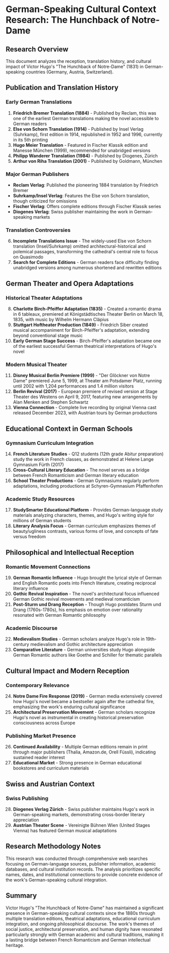 # German-Speaking Cultural Context Research: The Hunchback of Notre-Dame

## Research Overview
This document analyzes the reception, translation history, and cultural impact of Victor Hugo's "The Hunchback of Notre-Dame" (1831) in German-speaking countries (Germany, Austria, Switzerland).

## Publication and Translation History

### Early German Translations
1. **Friedrich Bremer Translation (1884)** - Published by Reclam, this was one of the earliest German translations making the novel accessible to German readers
2. **Else von Schorn Translation (1914)** - Published by Insel Verlag (Suhrkamp), first edition in 1914, republished in 1952 and 1996, currently in its 5th printing
3. **Hugo Meier Translation** - Featured in Fischer Klassik edition and Manesse München (1999), recommended for unabridged versions
4. **Philipp Wanderer Translation (1984)** - Published by Diogenes, Zürich
5. **Arthur von Riha Translation (2001)** - Published by Goldmann, München

### Major German Publishers
- **Reclam Verlag**: Published the pioneering 1884 translation by Friedrich Bremer
- **Suhrkamp/Insel Verlag**: Features the Else von Schorn translation, though criticized for omissions
- **Fischer Verlag**: Offers complete editions through Fischer Klassik series
- **Diogenes Verlag**: Swiss publisher maintaining the work in German-speaking markets

### Translation Controversies
6. **Incomplete Translations Issue** - The widely-used Else von Schorn translation (Insel/Suhrkamp) omitted architectural-historical and polemical passages, transforming the cathedral's central role to focus on Quasimodo
7. **Search for Complete Editions** - German readers face difficulty finding unabridged versions among numerous shortened and rewritten editions

## German Theater and Opera Adaptations

### Historical Theater Adaptations
8. **Charlotte Birch-Pfeiffer Adaptation (1835)** - Created a romantic drama in 6 tableaux, premiered at Königstädtisches Theater Berlin on March 18, 1835, with music by Wilhelm Hermann Cläpius
9. **Stuttgart Hoftheater Production (1849)** - Friedrich Siber created musical accompaniment for Birch-Pfeiffer's adaptation, extending beyond conventional stage music
10. **Early German Stage Success** - Birch-Pfeiffer's adaptation became one of the earliest successful German theatrical interpretations of Hugo's novel

### Modern Musical Theater
11. **Disney Musical Berlin Premiere (1999)** - "Der Glöckner von Notre Dame" premiered June 5, 1999, at Theater am Potsdamer Platz, running until 2002 with 1,204 performances and 1.4 million visitors
12. **Berlin Revival (2017)** - European premiere of revised version at Stage Theater des Westens on April 9, 2017, featuring new arrangements by Alan Menken and Stephen Schwartz
13. **Vienna Connection** - Complete live recording by original Vienna cast released December 2023, with Austrian tours by German productions

## Educational Context in German Schools

### Gymnasium Curriculum Integration
14. **French Literature Studies** - Q12 students (12th grade Abitur preparation) study the work in French classes, as demonstrated at Helene Lange Gymnasium Fürth (2017)
15. **Cross-Cultural Literary Education** - The novel serves as a bridge between French Romanticism and German literary education
16. **School Theater Productions** - German Gymnasiums regularly perform adaptations, including productions at Schyren-Gymnasium Pfaffenhofen

### Academic Study Resources
17. **StudySmarter Educational Platform** - Provides German-language study materials analyzing characters, themes, and Hugo's writing style for millions of German students
18. **Literary Analysis Focus** - German curriculum emphasizes themes of beauty/ugliness contrasts, various forms of love, and concepts of fate versus freedom

## Philosophical and Intellectual Reception

### Romantic Movement Connections
19. **German Romantic Influence** - Hugo brought the lyrical style of German and English Romantic poets into French literature, creating reciprocal literary influence
20. **Gothic Revival Inspiration** - The novel's architectural focus influenced German Gothic revival movements and medieval romanticism
21. **Post-Sturm und Drang Reception** - Though Hugo postdates Sturm und Drang (1760s-1780s), his emphasis on emotion over rationality resonated with German Romantic philosophy

### Academic Discourse
22. **Medievalism Studies** - German scholars analyze Hugo's role in 19th-century medievalism and Gothic architecture appreciation
23. **Comparative Literature** - German universities study Hugo alongside German Romantic authors like Goethe and Schiller for thematic parallels

## Cultural Impact and Modern Reception

### Contemporary Relevance
24. **Notre Dame Fire Response (2019)** - German media extensively covered how Hugo's novel became a bestseller again after the cathedral fire, emphasizing the work's enduring cultural significance
25. **Architectural Preservation Movement** - German scholars recognize Hugo's novel as instrumental in creating historical preservation consciousness across Europe

### Publishing Market Presence
26. **Continued Availability** - Multiple German editions remain in print through major publishers (Thalia, Amazon.de, Orell Füssli), indicating sustained reader interest
27. **Educational Market** - Strong presence in German educational bookstores and curriculum materials

## Swiss and Austrian Context

### Swiss Publishing
28. **Diogenes Verlag Zürich** - Swiss publisher maintains Hugo's work in German-speaking markets, demonstrating cross-border literary appreciation
29. **Austrian Theater Scene** - Vereinigte Bühnen Wien (United Stages Vienna) has featured German musical adaptations

## Research Methodology Notes

This research was conducted through comprehensive web searches focusing on German-language sources, publisher information, academic databases, and cultural institution records. The analysis prioritizes specific names, dates, and institutional connections to provide concrete evidence of the work's German-speaking cultural integration.

## Summary

Victor Hugo's "The Hunchback of Notre-Dame" has maintained a significant presence in German-speaking cultural contexts since the 1880s through multiple translation editions, theatrical adaptations, educational curriculum integration, and ongoing philosophical discourse. The work's themes of social justice, architectural preservation, and human dignity have resonated particularly strongly with German academic and cultural traditions, making it a lasting bridge between French Romanticism and German intellectual heritage.
